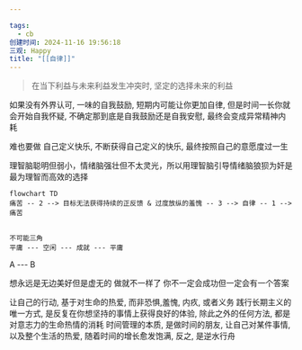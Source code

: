 ```yaml
---

tags:
  - cb
创建时间: 2024-11-16 19:56:18
三观: Happy
title: "[[自律]]"
---
```

> 在当下利益与未来利益发生冲突时, 坚定的选择未来的利益


如果没有外界认可, 一味的自我鼓励, 短期内可能让你更加自律, 但是时间一长你就会开始自我怀疑, 不确定那到底是自我鼓励还是自我安慰, 最终会变成异常精神内耗

难也要做
自己定义快乐, 不断获得自己定义的快乐, 最终按照自己的意愿度过一生

理智脑聪明但弱小，情绪脑强壮但不太灵光，所以用理智脑引导情绪脑狼狈为奸是最为理智而高效的选择

```mermaid
flowchart TD
痛苦 -- 2 --> 目标无法获得持续的正反馈 & 过度放纵的羞愧 -- 3 --> 自律 -- 1 -->痛苦


不可能三角
平庸 --- 空闲 --- 成就 --- 平庸
```

A --- B



想永远是无边美好但是虚无的 做就不一样了 你不一定会成功但一定会有一个答案


让自己的行动, 基于对生命的热爱, 而非恐惧,羞愧, 内疚, 或者义务
践行长期主义的唯一方式, 是反复在你想坚持的事情上获得良好的体验, 除此之外的任何方法, 都是对意志力的生命热情的消耗
时间管理的本质, 是做时间的朋友, 让自己对某件事情, 以及整个生活的热爱, 随着时间的增长愈发饱满, 反之, 是逆水行舟

